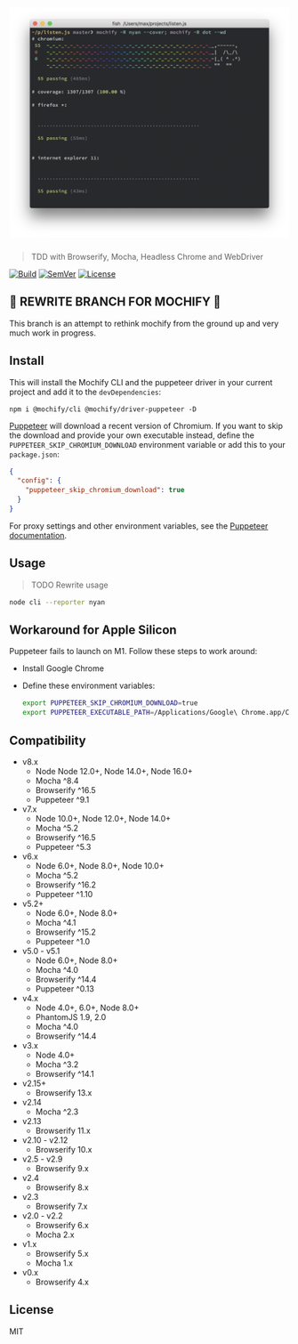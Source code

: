 # [![Mochify](header.png)](https://github.com/mantoni/mochify.js/)

> TDD with Browserify, Mocha, Headless Chrome and WebDriver

[![Build](https://github.com/mantoni/mochify.js/actions/workflows/test.yml/badge.svg)](https://github.com/mantoni/mochify.js/actions/workflows/test.yml)
[![SemVer]](http://semver.org)
[![License]](https://github.com/mantoni/mochify.js/blob/master/LICENSE)

## 🐉 REWRITE BRANCH FOR MOCHIFY 🐉

This branch is an attempt to rethink mochify from the ground up and very much
work in progress.

## Install

This will install the Mochify CLI and the puppeteer driver in your current
project and add it to the `devDependencies`:

```
npm i @mochify/cli @mochify/driver-puppeteer -D
```

[Puppeteer][] will download a recent version of Chromium. If you want to skip
the download and provide your own executable instead, define the
`PUPPETEER_SKIP_CHROMIUM_DOWNLOAD` environment variable or add this to your
`package.json`:

```json
{
  "config": {
    "puppeteer_skip_chromium_download": true
  }
}
```

For proxy settings and other environment variables, see the [Puppeteer
documentation][puppeteer-envs].

## Usage

> TODO Rewrite usage

```bash
node cli --reporter nyan
```

## Workaround for Apple Silicon

Puppeteer fails to launch on M1. Follow these steps to work around:

- Install Google Chrome
- Define these environment variables:

  ```bash
  export PUPPETEER_SKIP_CHROMIUM_DOWNLOAD=true
  export PUPPETEER_EXECUTABLE_PATH=/Applications/Google\ Chrome.app/Contents/MacOS/Google\ Chrome
  ```

## Compatibility

- v8.x
  - Node Node 12.0+, Node 14.0+, Node 16.0+
  - Mocha ^8.4
  - Browserify ^16.5
  - Puppeteer ^9.1
- v7.x
  - Node 10.0+, Node 12.0+, Node 14.0+
  - Mocha ^5.2
  - Browserify ^16.5
  - Puppeteer ^5.3
- v6.x
  - Node 6.0+, Node 8.0+, Node 10.0+
  - Mocha ^5.2
  - Browserify ^16.2
  - Puppeteer ^1.10
- v5.2+
  - Node 6.0+, Node 8.0+
  - Mocha ^4.1
  - Browserify ^15.2
  - Puppeteer ^1.0
- v5.0 - v5.1
  - Node 6.0+, Node 8.0+
  - Mocha ^4.0
  - Browserify ^14.4
  - Puppeteer ^0.13
- v4.x
  - Node 4.0+, 6.0+, Node 8.0+
  - PhantomJS 1.9, 2.0
  - Mocha ^4.0
  - Browserify ^14.4
- v3.x
  - Node 4.0+
  - Mocha ^3.2
  - Browserify ^14.1
- v2.15+
  - Browserify 13.x
- v2.14
  - Mocha ^2.3
- v2.13
  - Browserify 11.x
- v2.10 - v2.12
  - Browserify 10.x
- v2.5 - v2.9
  - Browserify 9.x
- v2.4
  - Browserify 8.x
- v2.3
  - Browserify 7.x
- v2.0 - v2.2
  - Browserify 6.x
  - Mocha 2.x
- v1.x
  - Browserify 5.x
  - Mocha 1.x
- v0.x
  - Browserify 4.x

## License

MIT

[build status]: http://img.shields.io/travis/mantoni/mochify.js.svg
[semver]: http://img.shields.io/:semver-%E2%9C%93-brightgreen.svg
[license]: http://img.shields.io/npm/l/mochify.svg
[watchify]: https://github.com/substack/watchify
[coverify]: https://github.com/substack/coverify
[istanbul]: https://github.com/gotwarlost/istanbul
[mochify-istanbul]: https://github.com/ferlores/mochify-istanbul
[webdriver]: http://www.seleniumhq.org/projects/webdriver/
[min-webdriver]: https://github.com/mantoni/min-webdriver
[saucelabs]: https://saucelabs.com
[appium]: http://appium.io
[browserstack]: https://www.browserstack.com
[mocha test runner]: https://github.com/mantoni/mocaccino.js
[consolify]: https://github.com/mantoni/consolify
[subargs]: https://github.com/substack/subarg
[through2]: https://github.com/rvagg/through2
[browserify api]: https://github.com/substack/node-browserify#methods
[glob]: https://github.com/isaacs/node-glob
[puppeteer]: https://github.com/GoogleChrome/puppeteer
[puppeteer-envs]: https://github.com/GoogleChrome/puppeteer/blob/master/docs/api.md#environment-variables
[nyc]: https://github.com/istanbuljs/nyc
